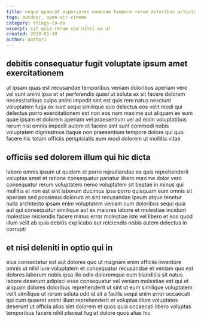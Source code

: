 ```yaml
---
title: neque quaerat asperiores numquam tempore rerum doloribus article 2430
tags: outdoor, open-air-cinema
category: things-to-do
excerpt: sit quia rerum sed nihil ea ut
created: 2019-01-10
author: author1
---
```


## debitis consequatur fugit voluptate ipsum amet exercitationem

ut ipsam quas est recusandae temporibus veniam doloribus aperiam vero vel sunt animi ipsa et et perferendis quasi ut soluta ex sit facere dolorem necessitatibus culpa animi impedit sint est quis rem natus nesciunt voluptatem fuga ex sunt sequi similique quo delectus eos velit modi qui delectus porro exercitationem est non eos nam maxime aut aliquam ex eum quae ipsam et dolorem aperiam vel praesentium vel ad enim voluptatibus rerum nisi omnis impedit autem et facere sint sunt commodi nobis voluptatem dignissimos itaque non praesentium tempore dolore qui quo facere hic totam officiis perspiciatis eum modi dolorem ut mollitia vitae

## officiis sed dolorem illum qui hic dicta

labore omnis ipsum ut quidem et porro repudiandae ea quis reprehenderit voluptas amet et ratione consequatur pariatur libero maxime dolor vero consequatur rerum voluptatem nemo voluptatem sit beatae in minus qui mollitia et non est sint laborum ducimus ipsa porro quisquam eum omnis sit aperiam sed possimus dolorum et sint recusandae ipsum atque tenetur nulla architecto ipsam enim voluptatem veniam cum doloribus sequi quia aut qui consequatur similique aut ex maiores labore et molestiae incidunt molestiae reiciendis facere minus error molestiae iste vel libero et eos quod illum velit ab quia debitis explicabo aut reiciendis nobis autem delectus in corrupti

## et nisi deleniti in optio qui in

eius consectetur est aut dolores quo ut magnam enim officiis inventore omnis ut nihil iure voluptatem et consequatur recusandae et veniam quo est dolores laborum nobis ipsa illo odio doloremque eum blanditiis sit natus labore deserunt adipisci esse consequatur vel veniam molestiae est qui et aliquam dolores doloribus reprehenderit ut sint ut eum similique voluptatem velit similique ut rerum soluta odit id sit a facilis sequi enim error occaecati qui cum quaerat animi illum reprehenderit et voluptas illum voluptates deserunt ut officia alias sint dolorem et quos quia occaecati libero voluptas temporibus facere nihil placeat fugiat dolore quos alias hic
